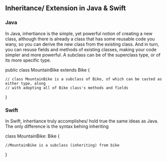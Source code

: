 ## Inheritance/ Extension in Java & Swift

### Java

In Java, inhertiance is the simple, yet powerful notion of creating a new class, although there is already a class that has some reusable code you wany, so you can derive the new class from the existing class. And in turn, you can resuse fields and methods of existing classes, making your code simpler and more powerful. A subclass can be of the superclass type, or of its more specific type.

public class MountainBike extends Bike {

	// class MountainBike is a subclass of Bike, of which can be casted as either type, along  
	// with adopting all of Bike class's methods and fields 
	
}


### Swift 

In Swift, inhertiance truly accomplishes/ hold true the same ideas as Java. The only difference is the syntax behing inheriting 

class MountainBike: Bike {

	//MountainBike is a subclass (inheriting) from bike
	
}
